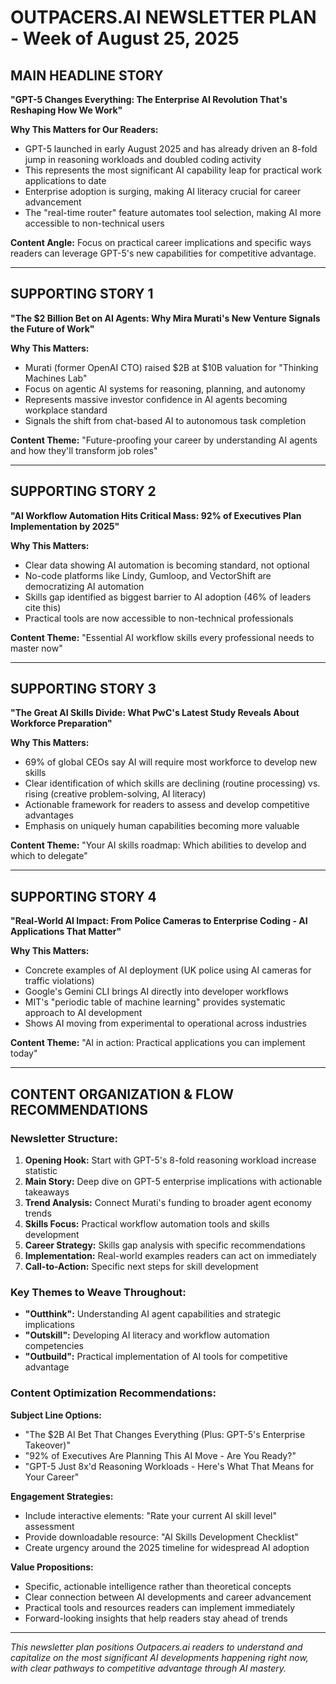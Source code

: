 # OUTPACERS.AI NEWSLETTER PLAN - Week of August 25, 2025

## **MAIN HEADLINE STORY**
**"GPT-5 Changes Everything: The Enterprise AI Revolution That's Reshaping How We Work"**

**Why This Matters for Our Readers:**
- GPT-5 launched in early August 2025 and has already driven an 8-fold jump in reasoning workloads and doubled coding activity
- This represents the most significant AI capability leap for practical work applications to date
- Enterprise adoption is surging, making AI literacy crucial for career advancement
- The "real-time router" feature automates tool selection, making AI more accessible to non-technical users

**Content Angle:** Focus on practical career implications and specific ways readers can leverage GPT-5's new capabilities for competitive advantage.

---

## **SUPPORTING STORY 1**
**"The $2 Billion Bet on AI Agents: Why Mira Murati's New Venture Signals the Future of Work"**

**Why This Matters:**
- Murati (former OpenAI CTO) raised $2B at $10B valuation for "Thinking Machines Lab"
- Focus on agentic AI systems for reasoning, planning, and autonomy
- Represents massive investor confidence in AI agents becoming workplace standard
- Signals the shift from chat-based AI to autonomous task completion

**Content Theme:** "Future-proofing your career by understanding AI agents and how they'll transform job roles"

---

## **SUPPORTING STORY 2**
**"AI Workflow Automation Hits Critical Mass: 92% of Executives Plan Implementation by 2025"**

**Why This Matters:**
- Clear data showing AI automation is becoming standard, not optional
- No-code platforms like Lindy, Gumloop, and VectorShift are democratizing AI automation
- Skills gap identified as biggest barrier to AI adoption (46% of leaders cite this)
- Practical tools are now accessible to non-technical professionals

**Content Theme:** "Essential AI workflow skills every professional needs to master now"

---

## **SUPPORTING STORY 3**
**"The Great AI Skills Divide: What PwC's Latest Study Reveals About Workforce Preparation"**

**Why This Matters:**
- 69% of global CEOs say AI will require most workforce to develop new skills
- Clear identification of which skills are declining (routine processing) vs. rising (creative problem-solving, AI literacy)
- Actionable framework for readers to assess and develop competitive advantages
- Emphasis on uniquely human capabilities becoming more valuable

**Content Theme:** "Your AI skills roadmap: Which abilities to develop and which to delegate"

---

## **SUPPORTING STORY 4**
**"Real-World AI Impact: From Police Cameras to Enterprise Coding - AI Applications That Matter"**

**Why This Matters:**
- Concrete examples of AI deployment (UK police using AI cameras for traffic violations)
- Google's Gemini CLI brings AI directly into developer workflows
- MIT's "periodic table of machine learning" provides systematic approach to AI development
- Shows AI moving from experimental to operational across industries

**Content Theme:** "AI in action: Practical applications you can implement today"

---

## **CONTENT ORGANIZATION & FLOW RECOMMENDATIONS**

### **Newsletter Structure:**
1. **Opening Hook:** Start with GPT-5's 8-fold reasoning workload increase statistic
2. **Main Story:** Deep dive on GPT-5 enterprise implications with actionable takeaways
3. **Trend Analysis:** Connect Murati's funding to broader agent economy trends
4. **Skills Focus:** Practical workflow automation tools and skills development
5. **Career Strategy:** Skills gap analysis with specific recommendations
6. **Implementation:** Real-world examples readers can act on immediately
7. **Call-to-Action:** Specific next steps for skill development

### **Key Themes to Weave Throughout:**
- **"Outthink":** Understanding AI agent capabilities and strategic implications
- **"Outskill":** Developing AI literacy and workflow automation competencies  
- **"Outbuild":** Practical implementation of AI tools for competitive advantage

### **Content Optimization Recommendations:**

**Subject Line Options:**
- "The $2B AI Bet That Changes Everything (Plus: GPT-5's Enterprise Takeover)"
- "92% of Executives Are Planning This AI Move - Are You Ready?"
- "GPT-5 Just 8x'd Reasoning Workloads - Here's What That Means for Your Career"

**Engagement Strategies:**
- Include interactive elements: "Rate your current AI skill level" assessment
- Provide downloadable resource: "AI Skills Development Checklist"
- Create urgency around the 2025 timeline for widespread AI adoption

**Value Propositions:**
- Specific, actionable intelligence rather than theoretical concepts
- Clear connection between AI developments and career advancement
- Practical tools and resources readers can implement immediately
- Forward-looking insights that help readers stay ahead of trends

---

*This newsletter plan positions Outpacers.ai readers to understand and capitalize on the most significant AI developments happening right now, with clear pathways to competitive advantage through AI mastery.*
